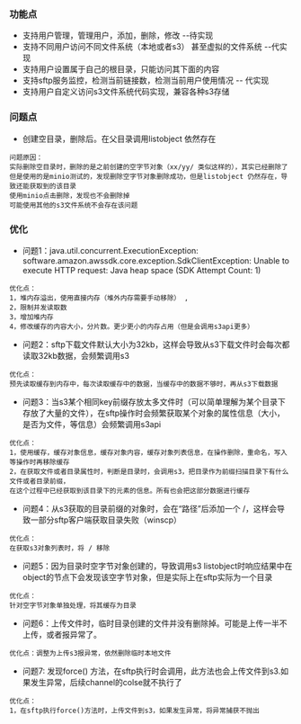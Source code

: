 ### 功能点
* 支持用户管理，管理用户，添加，删除，修改  --待实现
* 支持不同用户访问不同文件系统（本地或者s3） 甚至虚拟的文件系统   --代实现
* 支持用户设置属于自己的根目录，只能访问其下面的内容  
* 支持sftp服务监控，检测当前链接数，检测当前用户使用情况   -- 代实现
* 支持用户自定义访问s3文件系统代码实现，兼容各种s3存储













### 问题点
* 创建空目录，删除后。在父目录调用listobject 依然存在
```angular2html
问题原因：
实际删除空目录时，删除的是之前创建的空字节对象（xx/yy/ 类似这样的），其实已经删除了
但是使用的是minio测试的，发现删除空字节对象删除成功，但是listobject 仍然存在，导致还能获取到的该目录
使用minio点击删除，发现也不会删除掉
可能使用其他的s3文件系统不会存在该问题
```



### 优化
* 问题1：java.util.concurrent.ExecutionException: software.amazon.awssdk.core.exception.SdkClientException: Unable to execute HTTP request: Java heap space (SDK Attempt Count: 1)
```
优化点：
1，堆内存溢出，使用直接内存（堆外内存需要手动移除） ,
2，限制并发读取数
3，增加堆内存
4，修改缓存的内容大小，分片数。更少更小的内存占用（但是会调用s3api更多）
```
* 问题2：sftp下载文件默认大小为32kb，这样会导致从s3下载文件时会每次都读取32kb数据，会频繁调用s3
```angular2html
优化点：
预先读取缓存到内存中，每次读取缓存中的数据，当缓存中的数据不够时，再从s3下载数据
```

* 问题3：当s3某个相同key前缀存放太多文件时（可以简单理解为某个目录下存放了大量的文件），在sftp操作时会频繁获取某个对象的属性信息（大小，
是否为文件，等信息）会频繁调用s3api
```angular2html
优化点：
1，使用缓存，缓存对象信息，缓存对象内容，缓存对象列表信息，在操作删除，重命名，写入等操作时再移除缓存
2，在获取文件或者目录属性时，判断是目录时，会调用s3，把目录作为前缀扫描目录下有什么文件或者目录前缀，
在这个过程中已经获取到该目录下的元素的信息。所有也会把这部分数据进行缓存
```
* 问题4：从s3获取的目录前缀的对象时，会在“路径”后添加一个 /，这样会导致一部分sftp客户端获取目录失败（winscp）
```angular2html
优化点：
在获取s3对象列表时，将 / 移除
```
* 问题5：因为目录时空字节对象创建的，导致调用s3 listobject时响应结果中在object的节点下会发现该空字节对象，但是实际上在sftp实际为一个目录
```angular2html
优化点：
针对空字节对象单独处理，将其缓存为目录
```
* 问题6：上传文件时，临时目录创建的文件并没有删除掉。可能是上传一半不上传，或者报异常了。
```angular2html
优化点：调整为上传s3报异常，依然删除临时本地文件
```
* 问题7: 发现force() 方法，在sftp执行时会调用，此方法也会上传文件到s3.如果发生异常，后续channel的colse就不执行了
```angular2html
优化点：
1，在sftp执行force()方法时，上传文件到s3，如果发生异常，将异常捕获不抛出
```
